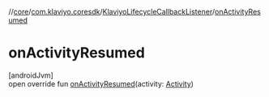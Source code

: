 //[core](../../../index.md)/[com.klaviyo.coresdk](../index.md)/[KlaviyoLifecycleCallbackListener](index.md)/[onActivityResumed](on-activity-resumed.md)

# onActivityResumed

[androidJvm]\
open override fun [onActivityResumed](on-activity-resumed.md)(activity: [Activity](https://developer.android.com/reference/kotlin/android/app/Activity.html))
